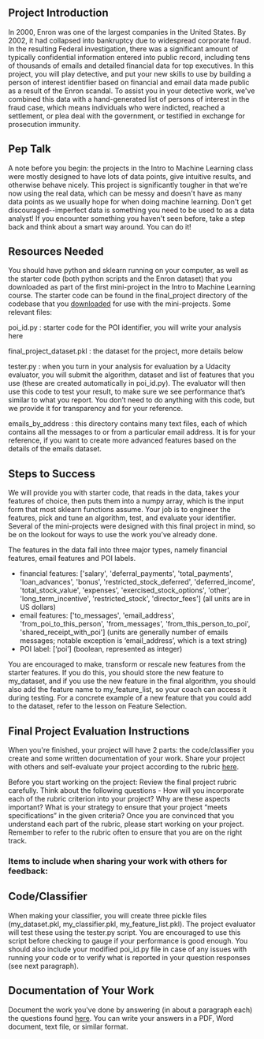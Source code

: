## Project Introduction
In 2000, Enron was one of the largest companies in the United States. By 2002, it had collapsed into bankruptcy due to widespread corporate fraud. In the resulting Federal investigation, there was a significant amount of typically confidential information entered into public record, including tens of thousands of emails and detailed financial data for top executives. In this project, you will play detective, and put your new skills to use by building a person of interest identifier based on financial and email data made public as a result of the Enron scandal. To assist you in your detective work, we've combined this data with a hand-generated list of persons of interest in the fraud case, which means individuals who were indicted, reached a settlement, or plea deal with the government, or testified in exchange for prosecution immunity.

## Pep Talk
A note before you begin: the projects in the Intro to Machine Learning class were mostly designed to have lots of data points, give intuitive results, and otherwise behave nicely. This project is significantly tougher in that we're now using the real data, which can be messy and doesn't have as many data points as we usually hope for when doing machine learning. Don't get discouraged--imperfect data is something you need to be used to as a data analyst! If you encounter something you haven't seen before, take a step back and think about a smart way around. You can do it!

## Resources Needed
You should have python and sklearn running on your computer, as well as the starter code (both python scripts and the Enron dataset) that you downloaded as part of the first mini-project in the Intro to Machine Learning course. The starter code can be found in the final_project directory of the codebase that you [downloaded](https://github.com/udacity/ud120-projects.git) for use with the mini-projects. Some relevant files:

poi_id.py : starter code for the POI identifier, you will write your analysis here

final_project_dataset.pkl : the dataset for the project, more details below

tester.py : when you turn in your analysis for evaluation by a Udacity evaluator, you will submit the algorithm, dataset and list of features that you use (these are created automatically in poi_id.py). The evaluator will then use this code to test your result, to make sure we see performance that’s similar to what you report. You don’t need to do anything with this code, but we provide it for transparency and for your reference.

emails_by_address : this directory contains many text files, each of which contains all the messages to or from a particular email address. It is for your reference, if you want to create more advanced features based on the details of the emails dataset.

## Steps to Success
We will provide you with starter code, that reads in the data, takes your features of choice, then puts them into a numpy array, which is the input form that most sklearn functions assume. Your job is to engineer the features, pick and tune an algorithm, test, and evaluate your identifier. Several of the mini-projects were designed with this final project in mind, so be on the lookout for ways to use the work you’ve already done.

The features in the data fall into three major types, namely financial features, email features and POI labels.

- financial features: ['salary', 'deferral_payments', 'total_payments', 'loan_advances', 'bonus', 'restricted_stock_deferred', 'deferred_income', 'total_stock_value', 'expenses', 'exercised_stock_options', 'other', 'long_term_incentive', 'restricted_stock', 'director_fees'] (all units are in US dollars)
- email features: ['to_messages', 'email_address', 'from_poi_to_this_person', 'from_messages', 'from_this_person_to_poi', 'shared_receipt_with_poi'] (units are generally number of emails messages; notable exception is ‘email_address’, which is a text string)
- POI label: [‘poi’] (boolean, represented as integer)

You are encouraged to make, transform or rescale new features from the starter features. If you do this, you should store the new feature to my_dataset, and if you use the new feature in the final algorithm, you should also add the feature name to my_feature_list, so your coach can access it during testing. For a concrete example of a new feature that you could add to the dataset, refer to the lesson on Feature Selection.

## Final Project Evaluation Instructions
When you're finished, your project will have 2 parts: the code/classifier you create and some written documentation of your work. Share your project with others and self-evaluate your project according to the rubric [here](https://review.udacity.com/#!/rubrics/27/view).

Before you start working on the project: Review the final project rubric carefully. Think about the following questions - How will you incorporate each of the rubric criterion into your project? Why are these aspects important? What is your strategy to ensure that your project “meets specifications” in the given criteria? Once you are convinced that you understand each part of the rubric, please start working on your project. Remember to refer to the rubric often to ensure that you are on the right track.

### Items to include when sharing your work with others for feedback:
## Code/Classifier
When making your classifier, you will create three pickle files (my_dataset.pkl, my_classifier.pkl, my_feature_list.pkl). The project evaluator will test these using the tester.py script. You are encouraged to use this script before checking to gauge if your performance is good enough. You should also include your modified poi_id.py file in case of any issues with running your code or to verify what is reported in your question responses (see next paragraph).

## Documentation of Your Work
Document the work you've done by answering (in about a paragraph each) the questions found [here](https://docs.google.com/document/d/1NDgi1PrNJP7WTbfSUuRUnz8yzs5nGVTSzpO7oeNTEWA/edit?usp=sharing). You can write your answers in a PDF, Word document, text file, or similar format.
